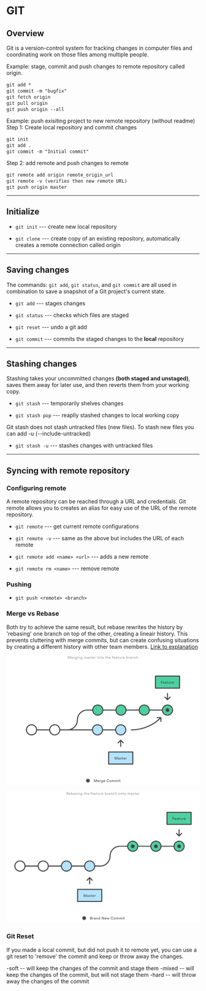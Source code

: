 # GIT

## Overview

Git is a version-control system for tracking changes in computer files and coordinating work on those files among multiple people.

Example: stage, commit and push changes to remote repository called origin.

```
git add *
git commit -m "bugfix"
git fetch origin
git pull origin
git push origin --all 
```

Example: push exisiting project to new remote repository (without readme)
Step 1: Create local repository and commit changes
```
git init
git add .
git commit -m "Initial commit"
```
Step 2: add remote and push changes to remote
```
git remote add origin remote_origin_url
git remote -v (verifies then new remote URL)
git push origin master 
```

---

## Initialize

* `git init` --- create new local repository

* `git clone` --- create copy of an existing repository, automatically creates a remote connection called origin

---

## Saving changes

The commands: `git add`, `git status`, and `git commit` are all used in combination to save a snapshot of a Git project's current state.

* `git add` --- stages changes

* `git status` --- checks which files are staged

* `git reset` --- undo a git add

* `git commit` --- commits the staged changes to the **local** repository

---

## Stashing changes

Stashing takes your uncommitted changes **(both staged and unstaged)**, saves them away for later use, and then reverts them from your working copy. 

* `git stash` --- temporarily shelves changes

* `git stash pop` --- reaplly stashed changes to local working copy

Git stash does not stash untracked files (new files). To stash new files you can add -u (--include-untracked)

* `git stash -u` --- stashes changes with untracked files

---

## Syncing with remote repository

### Configuring remote

A remote repository can be reached through a URL and credentials. Git remote allows you to creates an alias for easy use of the URL of the remote repository.

* `git remote` --- get current remote configurations

* `git remote -v` --- same as the above but includes the URL of each remote

* `git remote add <name> <url>` --- adds a new remote

* `git remote rm <name>` --- remove remote

### Pushing

* `git push <remote> <branch>` 

### Merge vs Rebase

Both try to achieve the same result, but rebase rewrites the history by 'rebasing' one branch on top of the other, creating a lineair history. This prevents cluttering with merge commits, but can create confusing situations by creating a different history with other team members. [Link to explanation](https://www.atlassian.com/git/tutorials/merging-vs-rebasing)

![Merge](\img\merge.svg)

![Rebase](\img\rebase.svg)


### Git Reset

If you made a local commit, but did not push it to remote yet, you can use a git reset to 'remove' the commit and keep or throw away the changes.

-soft -- will keep the changes of the commit and stage them
-mixed -- will keep the changes of the commit, but will not stage them
-hard -- will throw away the changes of the commit